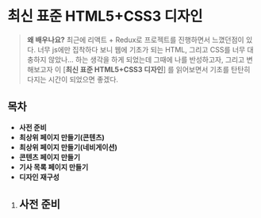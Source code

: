 # 최신 표준 HTML5+CSS3 디자인

> **왜 배우나요?**
> 최근에 리액트 + Redux로 프로젝트를 진행하면서 느꼈던점이 있다. 
> 너무 js에만 집착하다 보니 웹에 기초가 되는 HTML, 그리고 CSS를 너무 대충하지 않았나...
> 하는 생각을 하게 되었는데 그때에 나를 반성하고자, 그리고 변해보고자 이 [**최신 표준 HTML5+CSS3 디자인**] 를 읽어보면서 기초를 탄탄히 다지는 시간이 되었으면 좋겠다.

## 목차
- **사전 준비**
- **최상위 페이지 만들기(콘텐츠)**
- **최상위 페이지 만들기(네비게이션)**
- **콘텐츠 페이지 만들기**
- **기사 목록 페이지 만들기**
- **디자인 재구성**

1. ## 사전 준비 